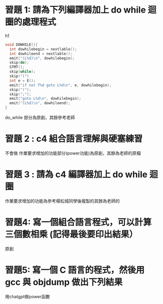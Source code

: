 # 習題 1: 請為下列編譯器加上 do while 迴圈的處理程式
h1
```c
void DOWHILE(){
  int dowhilebegin = nextlable();
  int dowhileend = nextlable();
  emit("(L%d)\n", dowhilebegin);
  skip(do);
  STMT();
  skip(while);
  skip("(")
  int e = E();
  emit("if not T%d goto L%d\n", e, dowhilebegin);
  skip(")");
  skip(";");
  emit("goto L%d\n", dowhilebegin);
  emit("(L%d)\n", dowhileend);
}
```
do_while 部分為原創，其餘參考老師

# 習題 2 : c4 組合語言理解與硬塞練習
不會做
作業要求增加的功能部分(power功能)為原創，其餘為老師的原檔

# 習題 3 : 請為 c4 編譯器加上 do while 迴圈
作業要求增加的功能為參考楊松城同學後複製的其餘為老師的

# 習題4: 寫一個組合語言程式，可以計算三個數相乘 (記得最後要印出結果）
原創

# 習題5: 寫一個 C 語言的程式，然後用 gcc 與 objdump 做出下列結果
用chatgpt做power函數